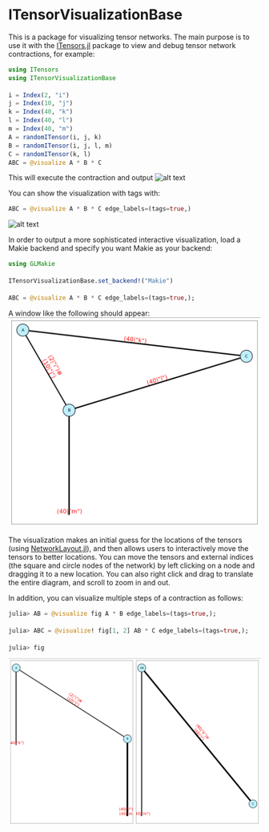 # ITensorVisualizationBase

This is a package for visualizing tensor networks. The main purpose is to use it with the [ITensors.jl](https://github.com/ITensor/ITensors.jl) package to view and debug tensor network contractions, for example:
```julia
using ITensors
using ITensorVisualizationBase

i = Index(2, "i")
j = Index(10, "j")
k = Index(40, "k")
l = Index(40, "l")
m = Index(40, "m")
A = randomITensor(i, j, k)
B = randomITensor(i, j, l, m)
C = randomITensor(k, l)
ABC = @visualize A * B * C
```
This will execute the contraction and output 
![alt text](assets/ITensorVisualization_A_B_C_unicode_notags.png)

You can show the visualization with tags with:
```julia
ABC = @visualize A * B * C edge_labels=(tags=true,)
```
![alt text](assets/ITensorVisualization_A_B_C_unicode_tags.png)

In order to output a more sophisticated interactive visualization,
load a Makie backend and specify you want Makie as your backend:
```julia
using GLMakie

ITensorVisualizationBase.set_backend!("Makie")

ABC = @visualize A * B * C edge_labels=(tags=true,);
```
A window like the following should appear:
![alt text](assets/ITensorVisualization_A_B_C.png)

The visualization makes an initial guess for the locations of the tensors (using [NetworkLayout.jl](https://github.com/JuliaGraphs/NetworkLayout.jl)), and then allows users to interactively move the tensors to better locations. You can move the tensors and external indices (the square and circle nodes of the network) by left clicking on a node and dragging it to a new location.  You can also right click and drag to translate the entire diagram, and scroll to zoom in and out.

In addition, you can visualize multiple steps of a contraction as follows:
```julia
julia> AB = @visualize fig A * B edge_labels=(tags=true,);

julia> ABC = @visualize! fig[1, 2] AB * C edge_labels=(tags=true,);

julia> fig
```
![alt text](assets/ITensorVisualization_A_B_C_sequence.png)

